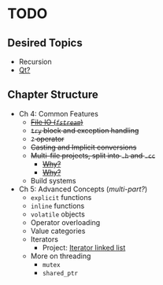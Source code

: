 # TODO

## Desired Topics

- Recursion
- [Qt?](https://www.qt.io/)

## Chapter Structure

- Ch 4: Common Features
  - ~~[File IO (*`fstream`*)](https://www.tutorialspoint.com/cplusplus/cpp_files_streams.htm)~~
  - ~~`try` block and exception handling~~
  - ~~`?` operator~~
  - ~~Casting and Implicit conversions~~
  - ~~Multi-file projects, split into `.h` and `.cc`~~
    - ~~[Why?](https://stackoverflow.com/questions/1305947/why-does-c-need-a-separate-header-file)~~
    - ~~[Why?](http://cse230.artifice.cc/lecture/splitting-code.html)~~
  - Build systems
- Ch 5: Advanced Concepts (*multi-part?*)
  - `explicit` functions
  - `inline` functions
  - `volatile` objects
  - Operator overloading
  - Value categories
  - Iterators
    - Project: [Iterator linked list](https://github.com/neilbalch/FRC971-Cpp/tree/master/LinkedList)
  - More on threading
    - `mutex`
    - `shared_ptr`